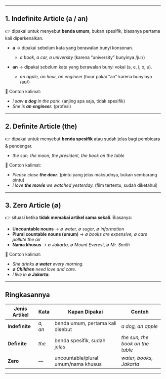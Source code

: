 
---

## **1. Indefinite Article (a / an)**

👉 dipakai untuk menyebut **benda umum**, bukan spesifik, biasanya pertama kali diperkenalkan.

* **a** → dipakai sebelum kata yang berawalan bunyi konsonan.

  * *a book, a car, a university* (karena “university” bunyinya /juː/)
* **an** → dipakai sebelum kata yang berawalan bunyi vokal (a, e, i, o, u).

  * *an apple, an hour, an engineer* (hour pakai "an" karena bunyinya /aʊ/)

📌 Contoh kalimat:

* *I saw **a dog** in the park.* (anjing apa saja, tidak spesifik)
* *She is **an engineer**.* (profesi)

---

## **2. Definite Article (the)**

👉 dipakai untuk menyebut **benda spesifik** atau sudah jelas bagi pembicara & pendengar.

* *the sun, the moon, the president, the book on the table*

📌 Contoh kalimat:

* *Please close **the door**.* (pintu yang jelas maksudnya, bukan sembarang pintu)
* *I love **the movie** we watched yesterday.* (film tertentu, sudah diketahui)

---

## **3. Zero Article (∅)**

👉 situasi ketika **tidak memakai artikel sama sekali**.
Biasanya:

* **Uncountable nouns** → *∅ water, ∅ sugar, ∅ information*
* **Plural countable nouns (umum)** → *∅ books are expensive, ∅ cars pollute the air*
* **Nama khusus** → *∅ Jakarta, ∅ Mount Everest, ∅ Mr. Smith*

📌 Contoh kalimat:

* *She drinks **∅ water** every morning.*
* ***∅ Children** need love and care.*
* *I live in **∅ Jakarta**.*

---

## **Ringkasannya**

| Jenis Artikel  | Kata    | Kapan Dipakai                       | Contoh                           |
| -------------- | ------- | ----------------------------------- | -------------------------------- |
| **Indefinite** | *a, an* | benda umum, pertama kali disebut    | *a dog, an apple*                |
| **Definite**   | *the*   | benda spesifik, sudah jelas         | *the sun, the book on the table* |
| **Zero**       | —       | uncountable/plural umum/nama khusus | *water, books, Jakarta*          |

---
